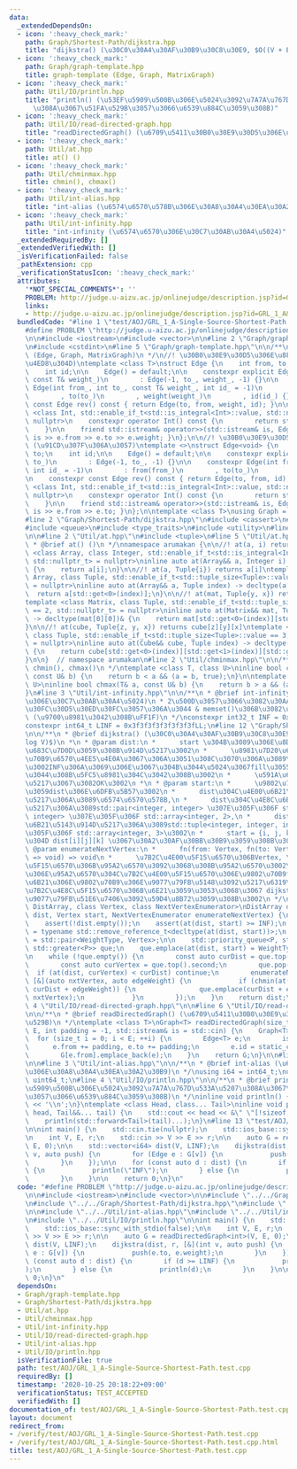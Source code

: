 ```yaml
---
data:
  _extendedDependsOn:
  - icon: ':heavy_check_mark:'
    path: Graph/Shortest-Path/dijkstra.hpp
    title: "dijkstra() (\u30C0\u30A4\u30AF\u30B9\u30C8\u30E9, $O((V + E)\\log V)$)"
  - icon: ':heavy_check_mark:'
    path: Graph/graph-template.hpp
    title: graph-template (Edge, Graph, MatrixGraph)
  - icon: ':heavy_check_mark:'
    path: Util/IO/println.hpp
    title: "println() (\u53EF\u5909\u500B\u306E\u5024\u3092\u7A7A\u767D\u533A\u5207\
      \u308A\u3067\u51FA\u529B\u3057\u3066\u6539\u884C\u3059\u308B)"
  - icon: ':heavy_check_mark:'
    path: Util/IO/read-directed-graph.hpp
    title: "readDirectedGraph() (\u6709\u5411\u30B0\u30E9\u30D5\u306E\u5165\u529B)"
  - icon: ':heavy_check_mark:'
    path: Util/at.hpp
    title: at() ()
  - icon: ':heavy_check_mark:'
    path: Util/chminmax.hpp
    title: chmin(), chmax()
  - icon: ':heavy_check_mark:'
    path: Util/int-alias.hpp
    title: "int-alias (\u6574\u6570\u578B\u306E\u30A8\u30A4\u30EA\u30A2\u30B9)"
  - icon: ':heavy_check_mark:'
    path: Util/int-infinity.hpp
    title: "int-infinity (\u6574\u6570\u306E\u30C7\u30AB\u30A4\u5024)"
  _extendedRequiredBy: []
  _extendedVerifiedWith: []
  _isVerificationFailed: false
  _pathExtension: cpp
  _verificationStatusIcon: ':heavy_check_mark:'
  attributes:
    '*NOT_SPECIAL_COMMENTS*': ''
    PROBLEM: http://judge.u-aizu.ac.jp/onlinejudge/description.jsp?id=GRL_1_A&lang=jp
    links:
    - http://judge.u-aizu.ac.jp/onlinejudge/description.jsp?id=GRL_1_A&lang=jp
  bundledCode: "#line 1 \"test/AOJ/GRL_1_A-Single-Source-Shortest-Path.test.cpp\"\n\
    #define PROBLEM \"http://judge.u-aizu.ac.jp/onlinejudge/description.jsp?id=GRL_1_A&lang=jp\"\
    \n\n#include <iostream>\n#include <vector>\n\n#line 2 \"Graph/graph-template.hpp\"\
    \n#include <cstdint>\n#line 5 \"Graph/graph-template.hpp\"\n\n/**\n * @brief graph-template\
    \ (Edge, Graph, MatrixGraph)\n */\n//! \u30B0\u30E9\u30D5\u306E\u8FBA (\u91CD\u307F\
    \u4ED8\u304D)\ntemplate <class T>\nstruct Edge {\n    int from, to;\n    T weight;\n\
    \    int id;\n\n    Edge() = default;\n\n    constexpr explicit Edge(int to_,\
    \ const T& weight_)\n        : Edge(-1, to_, weight_, -1) {}\n\n    constexpr\
    \ Edge(int from_, int to_, const T& weight_, int id_ = -1)\n        : from(from_)\n\
    \        , to(to_)\n        , weight(weight_)\n        , id(id_) {}\n\n    constexpr\
    \ const Edge rev() const { return Edge(to, from, weight, id); }\n\n    template\
    \ <class Int, std::enable_if_t<std::is_integral<Int>::value, std::nullptr_t> =\
    \ nullptr>\n    constexpr operator Int() const {\n        return static_cast<Int>(to);\n\
    \    }\n\n    friend std::istream& operator>>(std::istream& is, Edge& e) { return\
    \ is >> e.from >> e.to >> e.weight; }\n};\n\n//! \u30B0\u30E9\u30D5\u306E\u8FBA\
    \ (\u91CD\u307F\u306A\u3057)\ntemplate <>\nstruct Edge<void> {\n    int from,\
    \ to;\n    int id;\n\n    Edge() = default;\n\n    constexpr explicit Edge(int\
    \ to_)\n        : Edge(-1, to_, -1) {}\n\n    constexpr Edge(int from_, int to_,\
    \ int id_ = -1)\n        : from(from_)\n        , to(to_)\n        , id(id_) {}\n\
    \n    constexpr const Edge rev() const { return Edge(to, from, id); }\n\n    template\
    \ <class Int, std::enable_if_t<std::is_integral<Int>::value, std::nullptr_t> =\
    \ nullptr>\n    constexpr operator Int() const {\n        return static_cast<Int>(to);\n\
    \    }\n\n    friend std::istream& operator>>(std::istream& is, Edge& e) { return\
    \ is >> e.from >> e.to; }\n};\n\ntemplate <class T>\nusing Graph = std::vector<std::vector<Edge<T>>>;\n\
    #line 2 \"Graph/Shortest-Path/dijkstra.hpp\"\n#include <cassert>\n#include <functional>\n\
    #include <queue>\n#include <type_traits>\n#include <utility>\n#line 8 \"Graph/Shortest-Path/dijkstra.hpp\"\
    \n\n#line 2 \"Util/at.hpp\"\n#include <tuple>\n#line 5 \"Util/at.hpp\"\n\n/**\n\
    \ * @brief at() ()\n */\nnamespace arumakan {\n\n//! at(a, i) returns a[i]\ntemplate\
    \ <class Array, class Integer, std::enable_if_t<std::is_integral<Integer>::value,\
    \ std::nullptr_t> = nullptr>\ninline auto at(Array&& a, Integer i) -> decltype(a[0])&\
    \ {\n    return a[i];\n}\n\n//! at(a, Tuple{i}) returns a[i]\ntemplate <class\
    \ Array, class Tuple, std::enable_if_t<std::tuple_size<Tuple>::value == 1, std::nullptr_t>\
    \ = nullptr>\ninline auto at(Array&& a, Tuple index) -> decltype(a[0])& {\n  \
    \  return a[std::get<0>(index)];\n}\n\n//! at(mat, Tuple{y, x}) returns mat[y][x]\n\
    template <class Matrix, class Tuple, std::enable_if_t<std::tuple_size<Tuple>::value\
    \ == 2, std::nullptr_t> = nullptr>\ninline auto at(Matrix&& mat, Tuple index)\
    \ -> decltype(mat[0][0])& {\n    return mat[std::get<0>(index)][std::get<1>(index)];\n\
    }\n\n//! at(cube, Tuple{z, y, x}) returns cube[z][y][x]\ntemplate <class Cube,\
    \ class Tuple, std::enable_if_t<std::tuple_size<Tuple>::value == 3, std::nullptr_t>\
    \ = nullptr>\ninline auto at(Cube&& cube, Tuple index) -> decltype(cube[0][0][0])&\
    \ {\n    return cube[std::get<0>(index)][std::get<1>(index)][std::get<2>(index)];\n\
    }\n\n}  // namespace arumakan\n#line 2 \"Util/chminmax.hpp\"\n\n/**\n * @brief\
    \ chmin(), chmax()\n */\ntemplate <class T, class U>\ninline bool chmin(T& a,\
    \ const U& b) {\n    return b < a && (a = b, true);\n}\n\ntemplate <class T, class\
    \ U>\ninline bool chmax(T& a, const U& b) {\n    return b > a && (a = b, true);\n\
    }\n#line 3 \"Util/int-infinity.hpp\"\n\n/**\n * @brief int-infinity (\u6574\u6570\
    \u306E\u30C7\u30AB\u30A4\u5024)\n * 2\u500D\u3057\u3066\u3082\u30AA\u30FC\u30D0\
    \u30FC\u30D5\u30ED\u30FC\u3057\u306A\u3044 & memset()\u306B\u3082\u4F7F\u3048\u308B\
    \ (\u9700\u8981\u3042\u308B\uFF1F)\n */\nconstexpr int32_t INF = 0x3f3f3f3f;\n\
    constexpr int64_t LINF = 0x3f3f3f3f3f3f3f3fLL;\n#line 12 \"Graph/Shortest-Path/dijkstra.hpp\"\
    \n\n/**\n * @brief dijkstra() (\u30C0\u30A4\u30AF\u30B9\u30C8\u30E9, $O((V + E)\\\
    log V)$)\n *\n * @param dist:\n *      start \u304B\u3089\u306E\u8DDD\u96E2\u3092\
    \u683C\u7D0D\u3059\u308B\u914D\u5217\u3002\n *      \u8981\u7D20\u6570\u306F\u9802\
    \u70B9\u6570\u4EE5\u4E0A\u3067\u306A\u3051\u308C\u3070\u306A\u3089\u306A\u3044\
    \u3002INF\u306A\u3069\u306E\u3067\u304B\u3044\u5024\u3067fill\u3055\u308C\u3066\
    \u3044\u308B\u5FC5\u8981\u304C\u3042\u308B\u3002\n *      \u591A\u6B21\u5143\u914D\
    \u5217\u3067\u3082OK\u3002\n *\n * @param start:\n *      \u9802\u70B9\u3092\u8868\
    \u3059dist\u306E\u6DFB\u5B57\u3002\n *      dist\u304C\u4E00\u6B21\u5143\u914D\
    \u5217\u306A\u3089\u6574\u6570\u578B,\n *      dist\u304C\u4E8C\u6B21\u5143\u914D\
    \u5217\u306A\u3089std::pair<integer, integer> \u307E\u305F\u306F std::tuple<integer,\
    \ integer> \u307E\u305F\u306F std::array<integer, 2>,\n *      dist\u304C\u4E09\
    \u6B21\u5143\u914D\u5217\u306A\u3089std::tuple<integer, integer, integer> \u307E\
    \u305F\u306F std::array<integer, 3>\u3002\n *      start = {i, j, k} \u306E\u3068\
    \u304D dist[i][j][k] \u3067\u30A2\u30AF\u30BB\u30B9\u3059\u308B\u3002\n *\n *\
    \ @param enumerateNextVertex:\n *      fn(from: Vertex, fn(to: Vertex, w: EdgeWeight)\
    \ => void) => void\n *      \u7B2C\u4E00\u5F15\u6570\u306BVertex, \u7B2C\u4E8C\
    \u5F15\u6570\u306B\u95A2\u6570\u3092\u3068\u308B\u95A2\u6570\u3002\n *      \u3053\
    \u306E\u95A2\u6570\u304C\u7B2C\u4E00\u5F15\u6570\u306E\u9802\u70B9from\u304B\u3089\
    \u6B21\u306E\u9802\u70B9\u306E\u9077\u79FB\u5148\u3092\u5217\u6319\u3057\u3001\
    \u7B2C\u4E8C\u5F15\u6570\u306B\u6E21\u3059\u3053\u3068\u3067 dijkstra() \u306B\
    \u9077\u79FB\u51E6\u7406\u3092\u59D4\u8B72\u3059\u308B\u3002\n */\ntemplate <class\
    \ DistArray, class Vertex, class NextVertexEnumerator>\nDistArray dijkstra(DistArray&&\
    \ dist, Vertex start, NextVertexEnumerator enumerateNextVertex) {\n    using arumakan::at;\n\
    \    assert(!dist.empty());\n    assert(at(dist, start) >= INF);\n    using WeightType\
    \ = typename std::remove_reference_t<decltype(at(dist, start))>;\n    using P\
    \ = std::pair<WeightType, Vertex>;\n\n    std::priority_queue<P, std::vector<P>,\
    \ std::greater<P>> que;\n    que.emplace(at(dist, start) = WeightType(), start);\n\
    \n    while (!que.empty()) {\n        const auto curDist = que.top().first;\n\
    \        const auto curVertex = que.top().second;\n        que.pop();\n      \
    \  if (at(dist, curVertex) < curDist) continue;\n        enumerateNextVertex(curVertex,\
    \ [&](auto nxtVertex, auto edgeWeight) {\n            if (chmin(at(dist, nxtVertex),\
    \ curDist + edgeWeight)) {\n                que.emplace(curDist + edgeWeight,\
    \ nxtVertex);\n            }\n        });\n    }\n    return dist;\n}\n\n#line\
    \ 4 \"Util/IO/read-directed-graph.hpp\"\n\n#line 6 \"Util/IO/read-directed-graph.hpp\"\
    \n\n/**\n * @brief readDirectedGraph() (\u6709\u5411\u30B0\u30E9\u30D5\u306E\u5165\
    \u529B)\n */\ntemplate <class T>\nGraph<T> readDirectedGraph(size_t V, size_t\
    \ E, int padding = -1, std::istream& is = std::cin) {\n    Graph<T> G(V);\n  \
    \  for (size_t i = 0; i < E; ++i) {\n        Edge<T> e;\n        is >> e;\n  \
    \      e.from += padding, e.to += padding;\n        e.id = static_cast<int>(i);\n\
    \        G[e.from].emplace_back(e);\n    }\n    return G;\n}\n\n#line 9 \"test/AOJ/GRL_1_A-Single-Source-Shortest-Path.test.cpp\"\
    \n\n#line 3 \"Util/int-alias.hpp\"\n\n/**\n * @brief int-alias (\u6574\u6570\u578B\
    \u306E\u30A8\u30A4\u30EA\u30A2\u30B9)\n */\nusing i64 = int64_t;\nusing u64 =\
    \ uint64_t;\n#line 4 \"Util/IO/println.hpp\"\n\n/**\n * @brief println() (\u53EF\
    \u5909\u500B\u306E\u5024\u3092\u7A7A\u767D\u533A\u5207\u308A\u3067\u51FA\u529B\
    \u3057\u3066\u6539\u884C\u3059\u308B)\n */\ninline void println() {\n    std::cout\
    \ << '\\n';\n}\ntemplate <class Head, class... Tail>\ninline void println(Head&&\
    \ head, Tail&&... tail) {\n    std::cout << head << &\" \"[!sizeof...(tail)];\n\
    \    println(std::forward<Tail>(tail)...);\n}\n#line 13 \"test/AOJ/GRL_1_A-Single-Source-Shortest-Path.test.cpp\"\
    \n\nint main() {\n    std::cin.tie(nullptr);\n    std::ios_base::sync_with_stdio(false);\n\
    \n    int V, E, r;\n    std::cin >> V >> E >> r;\n\n    auto G = readDirectedGraph<int>(V,\
    \ E, 0);\n\n    std::vector<i64> dist(V, LINF);\n    dijkstra(dist, r, [&](int\
    \ v, auto push) {\n        for (Edge e : G[v]) {\n            push(e.to, e.weight);\n\
    \        }\n    });\n\n    for (const auto d : dist) {\n        if (d >= LINF)\
    \ {\n            println(\"INF\");\n        } else {\n            println(d);\n\
    \        }\n    }\n\n    return 0;\n}\n"
  code: "#define PROBLEM \"http://judge.u-aizu.ac.jp/onlinejudge/description.jsp?id=GRL_1_A&lang=jp\"\
    \n\n#include <iostream>\n#include <vector>\n\n#include \"../../Graph/graph-template.hpp\"\
    \n#include \"../../Graph/Shortest-Path/dijkstra.hpp\"\n#include \"../../Util/IO/read-directed-graph.hpp\"\
    \n\n#include \"../../Util/int-alias.hpp\"\n#include \"../../Util/int-infinity.hpp\"\
    \n#include \"../../Util/IO/println.hpp\"\n\nint main() {\n    std::cin.tie(nullptr);\n\
    \    std::ios_base::sync_with_stdio(false);\n\n    int V, E, r;\n    std::cin\
    \ >> V >> E >> r;\n\n    auto G = readDirectedGraph<int>(V, E, 0);\n\n    std::vector<i64>\
    \ dist(V, LINF);\n    dijkstra(dist, r, [&](int v, auto push) {\n        for (Edge\
    \ e : G[v]) {\n            push(e.to, e.weight);\n        }\n    });\n\n    for\
    \ (const auto d : dist) {\n        if (d >= LINF) {\n            println(\"INF\"\
    );\n        } else {\n            println(d);\n        }\n    }\n\n    return\
    \ 0;\n}\n"
  dependsOn:
  - Graph/graph-template.hpp
  - Graph/Shortest-Path/dijkstra.hpp
  - Util/at.hpp
  - Util/chminmax.hpp
  - Util/int-infinity.hpp
  - Util/IO/read-directed-graph.hpp
  - Util/int-alias.hpp
  - Util/IO/println.hpp
  isVerificationFile: true
  path: test/AOJ/GRL_1_A-Single-Source-Shortest-Path.test.cpp
  requiredBy: []
  timestamp: '2020-10-25 20:18:22+09:00'
  verificationStatus: TEST_ACCEPTED
  verifiedWith: []
documentation_of: test/AOJ/GRL_1_A-Single-Source-Shortest-Path.test.cpp
layout: document
redirect_from:
- /verify/test/AOJ/GRL_1_A-Single-Source-Shortest-Path.test.cpp
- /verify/test/AOJ/GRL_1_A-Single-Source-Shortest-Path.test.cpp.html
title: test/AOJ/GRL_1_A-Single-Source-Shortest-Path.test.cpp
---
```

